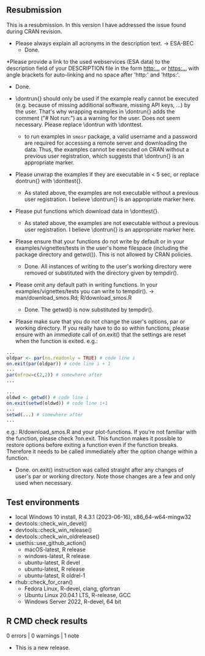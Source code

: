 ## Resubmission

This is a resubmission. In this version I have addressed the issue found during 
CRAN revision.

* Please always explain all acronyms in the description text. -> ESA-BEC
  - Done.

*Please provide a link to the used webservices (ESA data) to the description 
field of your DESCRIPTION file in the form <http:...> or <https:...> with angle 
brackets for auto-linking and no space after 'http:' and 'https:'.
  - Done.

* \dontrun{} should only be used if the example really cannot be executed (e.g. 
because of missing additional software, missing API keys, ...) by the user. 
That's why wrapping examples in \dontrun{} adds the comment ("# Not run:") as a 
warning for the user. Does not seem necessary. Please replace \dontrun with 
\donttest.
  - to run examples in `smosr` package, a valid username and a password are 
  required for accessing a remote server and downloading the data. Thus, the 
  examples cannot be executed on CRAN without a previous user registration, which
  suggests that \dontrun{} is an appropriate marker. 

* Please unwrap the examples if they are executable in < 5 sec, or replace
dontrun{} with \donttest{}.
  - As stated above, the examples are not executable without a previous user
  registration. I believe \dontrun{} is an appropriate marker here.

* Please put functions which download data in \donttest{}.
  - As stated above, the examples are not executable without a previous user 
  registration. I believe \dontrun{} is an appropriate marker here.

* Please ensure that your functions do not write by default or in your
examples/vignettes/tests in the user's home filespace (including the package 
directory and getwd()). This is not allowed by CRAN policies.
  - Done. All instances of writing to the user's working directory were removed or
  substituted with the directory given by tempdir().

* Please omit any default path in writing functions. In your 
examples/vignettes/tests you can write to tempdir(). ->
man/download_smos.Rd; R/download_smos.R
  - Done. The getwd() is now substituted by tempdir().

* Please make sure that you do not change the user's options, par or
working directory. If you really have to do so within functions, please
ensure with an *immediate* call of on.exit() that the settings are reset
when the function is exited.
e.g.:
```r
...
oldpar <- par(no.readonly = TRUE) # code line i
on.exit(par(oldpar)) # code line i + 1
...
par(mfrow=c(2,2)) # somewhere after
...

...
oldwd <- getwd() # code line i
on.exit(setwd(oldwd)) # code line i+1
...
setwd(...) # somewhere after
...
```
e.g.: R/download_smos.R and your plot-functions.
If you're not familiar with the function, please check ?on.exit. This
function makes it possible to restore options before exiting a function
even if the function breaks. Therefore it needs to be called immediately
after the option change within a function.
  - Done. on.exit() instruction was called straight after any changes of user's 
  par or working directory. Note those changes are a few and only used when 
  necessary.

## Test environments

* local Windows 10 install, R 4.3.1 (2023-06-16), x86_64-w64-mingw32
* devtools::check_win_devel()
* devtools::check_win_release()
* devtools::check_win_oldrelease()
* usethis::use_github_action() 
  - macOS-latest, R release
  - windows-latest, R release
  - ubuntu-latest, R devel
  - ubuntu-latest, R release
  - ubuntu-latest, R oldrel-1
* rhub::check_for_cran()
  - Fedora Linux, R-devel, clang, gfortran
  - Ubuntu Linux 20.04.1 LTS, R-release, GCC
  - Windows Server 2022, R-devel, 64 bit

## R CMD check results

0 errors | 0 warnings | 1 note

* This is a new release.
